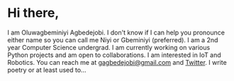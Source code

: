 # Hi there, 
I am Oluwagbeminiyi Agbedejobi. I don't know if I can help you pronounce either name so you can call me Niyi or Gbeminiyi (preferred). I am a 2nd year Computer Science undergrad. I am currently working on various Python projects and am open to collaborations. I am interested in IoT and Robotics.  You can reach me at gagbedejobi@gmail.com and [Twitter](https://twitter.com/Gbeminiyi_A). I write poetry or at least used to...

<!---
Reb-el/Reb-el is a ✨ special ✨ repository because its `README.md` (this file) appears on your GitHub profile.
You can click the Preview link to take a look at your changes.
--->
